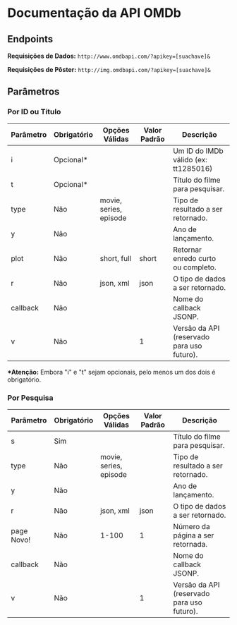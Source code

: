 # Documentação da API OMDb

## Endpoints

**Requisições de Dados:**
`http://www.omdbapi.com/?apikey=[suachave]&`

**Requisições de Pôster:**
`http://img.omdbapi.com/?apikey=[suachave]&`

## Parâmetros

### Por ID ou Título

| Parâmetro | Obrigatório | Opções Válidas         | Valor Padrão | Descrição                                  |
| --------- | ----------- | ---------------------- | ------------ | ------------------------------------------ |
| i         | Opcional\*  |                        | <vazio>      | Um ID do IMDb válido (ex: tt1285016)       |
| t         | Opcional\*  |                        | <vazio>      | Título do filme para pesquisar.            |
| type      | Não         | movie, series, episode | <vazio>      | Tipo de resultado a ser retornado.         |
| y         | Não         |                        | <vazio>      | Ano de lançamento.                         |
| plot      | Não         | short, full            | short        | Retornar enredo curto ou completo.         |
| r         | Não         | json, xml              | json         | O tipo de dados a ser retornado.           |
| callback  | Não         |                        | <vazio>      | Nome do callback JSONP.                    |
| v         | Não         |                        | 1            | Versão da API (reservado para uso futuro). |

**\*Atenção:** Embora "i" e "t" sejam opcionais, pelo menos um dos dois é obrigatório.

### Por Pesquisa

| Parâmetro  | Obrigatório | Opções Válidas         | Valor Padrão | Descrição                                  |
| ---------- | ----------- | ---------------------- | ------------ | ------------------------------------------ |
| s          | Sim         |                        | <vazio>      | Título do filme para pesquisar.            |
| type       | Não         | movie, series, episode | <vazio>      | Tipo de resultado a ser retornado.         |
| y          | Não         |                        | <vazio>      | Ano de lançamento.                         |
| r          | Não         | json, xml              | json         | O tipo de dados a ser retornado.           |
| page Novo! | Não         | 1-100                  | 1            | Número da página a ser retornada.          |
| callback   | Não         |                        | <vazio>      | Nome do callback JSONP.                    |
| v          | Não         |                        | 1            | Versão da API (reservado para uso futuro). |
